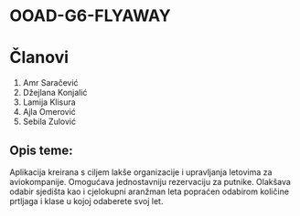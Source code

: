 # OOAD-G6-FLYAWAY


# Članovi

1. Amr Saračević  
2. Džejlana Konjalić  
3. Lamija Klisura  
4. Ajla Omerović  
5. Sebila Zulović


## Opis teme:

Aplikacija kreirana s ciljem lakše organizacije i upravljanja letovima za aviokompanije. Omogućava jednostavniju rezervaciju za putnike. Olakšava odabir sjedišta kao i cjelokupni aranžman leta popraćen odabirom količine prtljaga i klase u kojoj odaberete svoj let.
